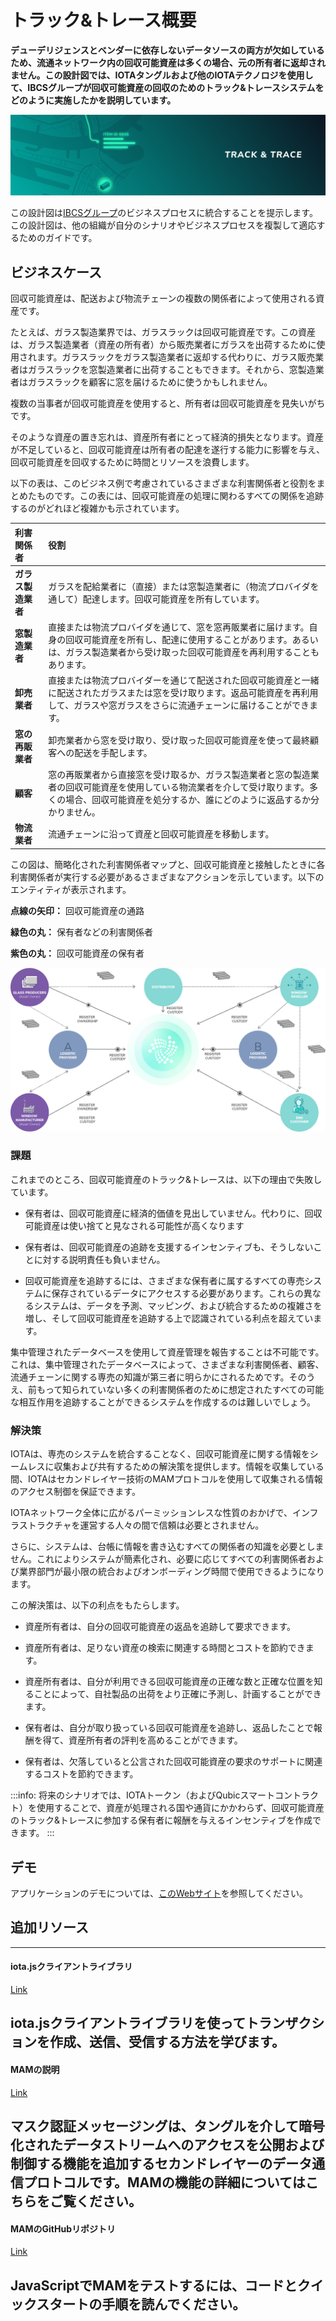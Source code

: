 # トラック&トレース概要
<!-- # Track and trace overview -->

**デューデリジェンスとベンダーに依存しないデータソースの両方が欠如しているため、流通ネットワーク内の回収可能資産は多くの場合、元の所有者に返却されません。この設計図では、IOTAタングルおよび他のIOTAテクノロジを使用して、IBCSグループが回収可能資産の回収のためのトラック&トレースシステムをどのように実施したかを説明しています。**
<!-- **Due to a lack of both due diligence and a vendor-neutral data source, returnable assets that are used within distribution networks are often not returned to their original owners. This blueprint describes how the IBCS Group implemented a track and trace system for recovery of returnable assets, using the IOTA Tangle and other IOTA technologies.** -->

![Track and Trace](../images/track-and-trace-thumbnail.png)

この設計図は[IBCSグループ](https://www.ibcsgroup.com/)のビジネスプロセスに統合することを提示します。この設計図は、他の組織が自分のシナリオやビジネスプロセスを複製して適応するためのガイドです。
<!-- We present the integration of this blueprint in [IBCS Group](https://www.ibcsgroup.com/) business processes. This blueprint is a guide for other organizations to replicate and adapt for their own scenarios and business processes. -->

## ビジネスケース
<!-- ## Business case -->

回収可能資産は、配送および物流チェーンの複数の関係者によって使用される資産です。
<!-- A returnable asset is an asset that's used by multiple parties in the distribution and logistics chain. -->

たとえば、ガラス製造業界では、ガラスラックは回収可能資産です。この資産は、ガラス製造業者（資産の所有者）から販売業者にガラスを出荷するために使用されます。ガラスラックをガラス製造業者に返却する代わりに、ガラス販売業者はガラスラックを窓製造業者に出荷することもできます。それから、窓製造業者はガラスラックを顧客に窓を届けるために使うかもしれません。
<!-- For example, in the glass manufacturing industry, a glass rack is a returnable asset. This asset is used to ship glasses from a glass producer (owner of the asset) to a distributor. Instead of returning the glass rack to the glass producers, the glass distributors might use them to ship other glasses to a window manufacturer. Then, the window manufacturers might use it to deliver windows to their customers. -->

複数の当事者が回収可能資産を使用すると、所有者は回収可能資産を見失いがちです。
<!-- When multiple parties use a returnable asset, it's easy for the owner to lose track of it. -->

そのような資産の置き忘れは、資産所有者にとって経済的損失となります。資産が不足していると、回収可能資産は所有者の配達を遂行する能力に影響を与え、回収可能資産を回収するために時間とリソースを浪費します。
<!-- Misplacement of such assets represents an economic loss for asset owners. When assets are missing, it affects the owners ability to fulfil deliveries and wastes their time and resources on recovering them. -->

以下の表は、このビジネス例で考慮されているさまざまな利害関係者と役割をまとめたものです。この表には、回収可能資産の処理に関わるすべての関係を追跡するのがどれほど複雑かも示されています。
<!-- The table below summarizes the different stakeholders and roles considered in our example business case. The table also shows how complex it is to keep track of all the relations involved in the handling of returnable assets. -->

| **利害関係者** | **役割** |
| :------------- | :------- |
| **ガラス製造業者** | ガラスを配給業者に（直接）または窓製造業者に（物流プロバイダを通して）配達します。回収可能資産を所有しています。 |
| **窓製造業者** | 直接または物流プロバイダを通じて、窓を窓再販業者に届けます。自身の回収可能資産を所有し、配達に使用することがあります。あるいは、ガラス製造業者から受け取った回収可能資産を再利用することもあります。 |
| **卸売業者** | 直接または物流プロバイダーを通じて配送された回収可能資産と一緒に配送されたガラスまたは窓を受け取ります。返品可能資産を再利用して、ガラスや窓ガラスをさらに流通チェーンに届けることができます。 |
| **窓の再販業者** | 卸売業者から窓を受け取り、受け取った回収可能資産を使って最終顧客への配送を手配します。 |
| **顧客** | 窓の再販業者から直接窓を受け取るか、ガラス製造業者と窓の製造業者の回収可能資産を使用している物流業者を介して受け取ります。多くの場合、回収可能資産を処分するか、誰にどのように返品するか分かりません。 |
| **物流業者** | 流通チェーンに沿って資産と回収可能資産を移動します。 |

この図は、簡略化された利害関係者マップと、回収可能資産と接触したときに各利害関係者が実行する必要があるさまざまなアクションを示しています。以下のエンティティが表示されます。
<!-- This image presents a simplified stakeholders map and the different actions each stakeholder should perform when in contact with a returnable asset. The following entities are represented: -->

**点線の矢印：** 回収可能資産の通路
<!-- **Dotted arrows:** Path of a returnable asset -->
**緑色の丸：** 保有者などの利害関係者
<!-- **Green circles:** Stakeholders such as custodians -->
**紫色の丸：** 回収可能資産の保有者
<!-- **Purple circle:** Owner of the returnable asset -->

![Returnable assets stakeholder map](../images/track-and-trace-returnable-assets-stakeholders.png)

### 課題
<!-- ### Challenges -->

これまでのところ、回収可能資産のトラック&トレースは、以下の理由で失敗しています。
<!-- So far, tracking and tracing returnable assets has been unsuccessful for the following reasons: -->

- 保有者は、回収可能資産に経済的価値を見出していません。代わりに、回収可能資産は使い捨てと見なされる可能性が高くなります
<!-- - Custodians don't see economic value in a returnable asset. Instead, returnable assets are more likely to be seen as disposable -->
- 保有者は、回収可能資産の追跡を支援するインセンティブも、そうしないことに対する説明責任も負いません。
<!-- - Custodians are neither incentivized to help track returnable assets nor held accountable for not doing so -->
- 回収可能資産を追跡するには、さまざまな保有者に属するすべての専売システムに保存されているデータにアクセスする必要があります。これらの異なるシステムは、データを予測、マッピング、および統合するための複雑さを増し、そして回収可能資産を追跡する上で認識されている利点を超えています。
<!-- - Tracking returnable assets requires access to data that's stored in a number of proprietary systems, all of which belong to different custodians. These different systems increase the complexity to predict, map, and integrate the data, and exceed the perceived benefits in tracking returnable assets. -->

集中管理されたデータベースを使用して資産管理を報告することは不可能です。これは、集中管理されたデータベースによって、さまざまな利害関係者、顧客、流通チェーンに関する専売の知識が第三者に明らかにされるためです。そのうえ、前もって知られていない多くの利害関係者のために想定されたすべての可能な相互作用を追跡することができるシステムを作成するのは難しいでしょう。
<!-- It's not possible to report the custody of assets using a centralized database because this database will also reveal to third parties, proprietary knowledge about different stakeholders, customers, and distribution chains. Moreover, it will be difficult to create a system that's able to track all the possible interactions envisioned for a number of stakeholders that aren't known up front. -->

### 解決策
<!-- ### Solution -->

IOTAは、専売のシステムを統合することなく、回収可能資産に関する情報をシームレスに収集および共有するための解決策を提供します。情報を収集している間、IOTAはセカンドレイヤー技術のMAMプロトコルを使用して収集される情報のアクセス制御を保証できます。
<!-- IOTA provides a solution to seamlessly collect and share information about returnable assets without the need to integrate any proprietary system. While doing that, IOTA can still guarantee access control of the collected information through the use of the second layer MAM protocol. -->

IOTAネットワーク全体に広がるパーミッションレスな性質のおかげで、インフラストラクチャを運営する人々の間で信頼は必要とされません。
<!-- Thanks to the permissionless nature of IOTA, no trust is required among those who run the infrastructure because it's spread across the whole IOTA network. -->

さらに、システムは、台帳に情報を書き込むすべての関係者の知識を必要としません。これによりシステムが簡素化され、必要に応じてすべての利害関係者および業界部門が最小限の統合およびオンボーディング時間で使用できるようになります。
<!-- In addition, the system does not need knowledge of all parties who write information to the ledger. This simplifies the system so that it can be used by all stakeholders and industry sectors as needed and with minimum integration and onboarding time. -->

この解決策は、以下の利点をもたらします。
<!-- This solution leads to the following benefits: -->

- 資産所有者は、自分の回収可能資産の返品を追跡して要求できます。
<!-- - Asset owners can track and request the return of their returnable assets -->

- 資産所有者は、足りない資産の検索に関連する時間とコストを節約できます。
<!-- - Asset owners can save the time and the costs associated with searching for missing assets -->

- 資産所有者は、自分が利用できる回収可能資産の正確な数と正確な位置を知ることによって、自社製品の出荷をより正確に予測し、計画することができます。
<!-- - Asset owners can better predict and plan shipments of their production by knowing the exact number and the exact location of any returnable assets that are available to them -->

- 保有者は、自分が取り扱っている回収可能資産を追跡し、返品したことで報酬を得て、資産所有者の評判を高めることができます。
<!-- - Custodians can track the returnable assets they handle, be rewarded for returning them, and increase their reputation with asset owners -->

- 保有者は、欠落していると公言された回収可能資産の要求のサポートに関連するコストを節約できます。
<!-- - Custodians can save costs associated with supporting requests for returnable assets that are declared missing -->

:::info:
将来のシナリオでは、IOTAトークン（およびQubicスマートコントラクト）を使用することで、資産が処理される国や通貨にかかわらず、回収可能資産のトラック&トレースに参加する保有者に報酬を与えるインセンティブを作成できます。
:::
<!-- :::info: -->
<!-- Future scenarios the use of the IOTA token (and Qubic smart contracts) could allow you to create incentives to reward custodians who participate in tracking and tracing returnable assets, despite the country and the currency in which the assets are handled. -->
<!-- ::: -->

## デモ
<!-- ## Demo -->

アプリケーションのデモについては、[このWebサイト](http://tradedemo.iota.org)を参照してください。
<!-- See this website for a [demonstration of the application](http://tradedemo.iota.org). -->

## 追加リソース
<!-- ## Additional resources -->

---------------
#### iota.jsクライアントライブラリ ####
[Link](root://iota-js/0.1/README.md)

iota.jsクライアントライブラリを使ってトランザクションを作成、送信、受信する方法を学びます。
---
#### MAMの説明 ####
[Link](https://blog.iota.org/introducing-masked-authenticated-messaging-e55c1822d50e)

マスク認証メッセージングは、タングルを介して暗号化されたデータストリームへのアクセスを公開および制御する機能を追加するセカンドレイヤーのデータ通信プロトコルです。MAMの機能の詳細についてはこちらをご覧ください。
---
#### MAMのGitHubリポジトリ ####
[Link](https://github.com/iotaledger/mam.client.js)

JavaScriptでMAMをテストするには、コードとクイックスタートの手順を読んでください。
---------------
